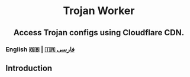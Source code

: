 <h1 align="center">
  Trojan Worker
</h1>

<h2 align="center">
  Access Trojan configs using Cloudflare CDN.

<h3>
English 🇬🇧 | <a href="README_fa.md">🇮🇷 فارسی</a>
</h3>

</h2>

## Introduction

